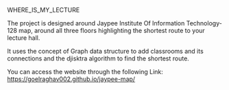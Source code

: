 ﻿WHERE_IS_MY_LECTURE

The project is designed around Jaypee Institute Of Information Technology-128 map, around all three floors highlighting the shortest route to your lecture hall.

It uses the concept of Graph data structure to add classrooms and its connections and the djisktra algorithm to find the shortest route.

You can access the website through the following Link:
https://goelraghav002.github.io/jaypee-map/
